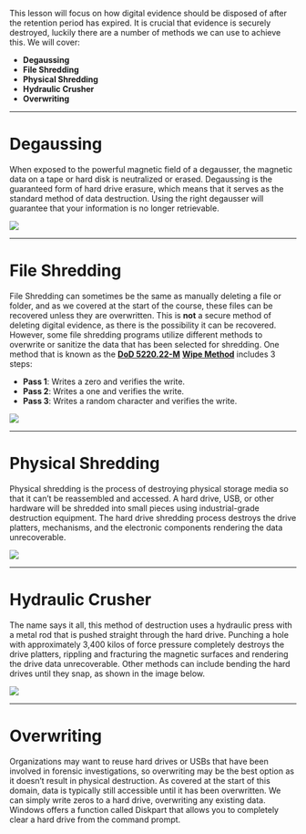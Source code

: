 This lesson will focus on how digital evidence should be disposed of after the retention period has expired. It is crucial that evidence is securely destroyed, luckily there are a number of methods we can use to achieve this. We will cover:

- **Degaussing**
- **File Shredding**
- **Physical Shredding**
- **Hydraulic Crusher**
- **Overwriting**

---
# Degaussing

When exposed to the powerful magnetic field of a degausser, the magnetic data on a tape or hard disk is neutralized or erased. Degaussing is the guaranteed form of hard drive erasure, which means that it serves as the standard method of data destruction. Using the right degausser will guarantee that your information is no longer retrievable.

  
![](https://d2y9h8w1ydnujs.cloudfront.net/uploads/content/images/d4a6fd2ecec2ec116d6a1d5a4385f0cbe42803edc3e5c351c4411b385c6a00ca34250d052849dbcea59ea0308443.png)

---
# File Shredding

File Shredding can sometimes be the same as manually deleting a file or folder, and as we covered at the start of the course, these files can be recovered unless they are overwritten. This is **not** a secure method of deleting digital evidence, as there is the possibility it can be recovered. However, some file shredding programs utilize different methods to overwrite or sanitize the data that has been selected for shredding. One method that is known as the [**DoD 5220.22-M**](https://www.lifewire.com/dod-5220-22-m-2625856) [**Wipe Method**](https://www.lifewire.com/dod-5220-22-m-2625856) includes 3 steps:

- **Pass 1**: Writes a zero and verifies the write.
- **Pass 2**: Writes a one and verifies the write.
- **Pass 3**: Writes a random character and verifies the write.

![](https://d2y9h8w1ydnujs.cloudfront.net/uploads/content/images/8c75ad89cd6a0d0b4be6d06a6e9fce728e90b7e9184378f5043c3869116636ae81cfdfff3203d77f728e820e4084.png)

---
# Physical Shredding

Physical shredding is the process of destroying physical storage media so that it can’t be reassembled and accessed. A hard drive, USB, or other hardware will be shredded into small pieces using industrial-grade destruction equipment. The hard drive shredding process destroys the drive platters, mechanisms, and the electronic components rendering the data unrecoverable.


![](https://d2y9h8w1ydnujs.cloudfront.net/uploads/content/images/6e5d7f27e9e789b877792ec13375e91e88c82b4ae8e7b9d6bb65fe74cc736fd1afb28955c462b62900db75f117f2.jpg)

---
# Hydraulic Crusher

The name says it all, this method of destruction uses a hydraulic press with a metal rod that is pushed straight through the hard drive. Punching a hole with approximately 3,400 kilos of force pressure completely destroys the drive platters, rippling and fracturing the magnetic surfaces and rendering the drive data unrecoverable. Other methods can include bending the hard drives until they snap, as shown in the image below.
 

![](https://d2y9h8w1ydnujs.cloudfront.net/uploads/content/images/36a1bb4191a2ed192c8e7200198344158c7c24bd12d5f39d5bbf6106c0868ad28936ceca2a9857f49404f743eab5.png)

---
# Overwriting

Organizations may want to reuse hard drives or USBs that have been involved in forensic investigations, so overwriting may be the best option as it doesn’t result in physical destruction. As covered at the start of this domain, data is typically still accessible until it has been overwritten. We can simply write zeros to a hard drive, overwriting any existing data. Windows offers a function called Diskpart that allows you to completely clear a hard drive from the command prompt.